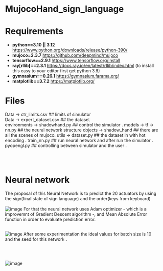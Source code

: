# MujocoHand_sign_language


# Requirements
* **python==3.10 || 3.12** https://www.python.org/downloads/release/python-390/
* **mujoco=2.3.7** https://github.com/deepmind/mujoco
* **tensorflow==2.9.1** https://www.tensorflow.org/install
* **ray[rllib]==2.3.1** https://docs.ray.io/en/latest/rllib/index.html (to install this easy to your editor first get python 3.8)
* **gymnasium==0.26.1** https://gymnasium.farama.org/
* **matplotlib==3.7.2** https://matplotlib.org/

# Files 
Data &#8594; ctr_limits.csv ## limits of simulator <br>
Data &#8594; expert_dataset.csv ## the dataset       <br>
environments &#8594; shadowhand.py ## control the simulator .
models &#8594; tf  &#8594; nn.py ## the neural network structure 
objects  &#8594; shadow_hand ## there are all the scenes of mujoco.
utils  &#8594; dataset.py ## the dataset in with hot encoding .
train_nn.py ## run neural network and after run the simulator .
pyopengl.py ## controlling  between simulator and the user .



 <br> </br>
# Neural network
The proposal of this Neural Network is to predict the 20 actuators by using the sign(final state of sign language) and the order(keys from keyboard)
 <br> </br>
![image](https://github.com/annaskar/MujocoHand_sign_language/assets/69804667/2febac40-23a9-4c0a-babd-33b54b16e587)
For that the neural network uses Adam optimizer - which is a improvemnt of Gradient Descent algorithm -, and Mean Absolute Error function in order to evaluate prediction error.
 <br> </br>

![image](https://github.com/annaskar/MujocoHand_sign_language/assets/69804667/50133716-fbc8-44a2-8e74-c2178439e193)
After some experimentation the ideal values ​​for batch size is 10 and the seed for this network .

 <br> </br>

![image](https://github.com/annaskar/MujocoHand_sign_language/assets/69804667/1394591e-7d5a-4841-98d8-7d5e6039f8a2)


